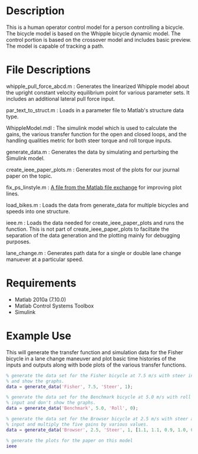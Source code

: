 Description
===========
This is a human operator control model for a person controlling a bicycle. The
bicycle model is based on the Whipple bicycle dynamic model. The control
portion is based on the crossover model and includes basic preview. The model
is capable of tracking a path.

File Descriptions
===================
whipple_pull_force_abcd.m : Generates the linearized Whipple model about the
upright constant velocity equilibrium point for various parameter sets. It
includes an additional lateral pull force input.

par_text_to_struct.m : Loads in a parameter file to Matlab's structure data
type.

WhippleModel.mdl : The simulink model which is used to calculate the
gains, the various transfer function for the open and closed loops, and the
handling qualities metric for both steer torque and roll torque inputs.

generate_data.m : Generates the data by simulating and perturbing the Simulink
model.

create_ieee_paper_plots.m : Generates most of the plots for our journal paper
on the topic.

fix_ps_linstyle.m : [A file from the Matlab file
exchange](http://www.mathworks.com/matlabcentral/fileexchange/17928) for
improving plot lines.

load_bikes.m : Loads the data from generate_data for multiple bicycles and
speeds into one structure.

ieee.m : Loads the data needed for create_ieee_paper_plots and runs the
function. This is not part of create_ieee_paper_plots to faciltate the
separation of the data generation and the plotting mainly for debugging
purposes.

lane_change.m : Generates path data for a single or double lane change manuever
at a particular speed.

Requirements
============
- Matlab 2010a (7.10.0)
- Matlab Control Systems Toolbox
- Simulink

Example Use
===========
This will generate the transfer function and simulation data for the Fisher
bicycle in a lane change maneuver and plot basic time histories of the inputs
and outputs along with bode plots of the various transfer functions.

```matlab
% generate the data set for the Fisher bicycle at 7.5 m/s with steer input
% and show the graphs.
data = generate_data('Fisher', 7.5, 'Steer', 1);

% generate the data set for the Benchmark bicycle at 5.0 m/s with roll as the
% input and don't show the graphs.
data = generate_data('Benchmark', 5.0, 'Roll', 0);

% generate the data set for the Browser bicycle at 2.5 m/s with steer as an
% input and multiply the five gains by various values.
data = generate_data('Browser', 2.5, 'Steer', 1, [1.1, 1.1, 0.9, 1.0, 0.8])

% generate the plots for the paper on this model
ieee
```
